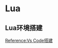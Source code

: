 # Lua
## Lua环境搭建  
[Reference:Vs Code搭建](https://blog.csdn.net/yanwennian/article/details/103480938)
